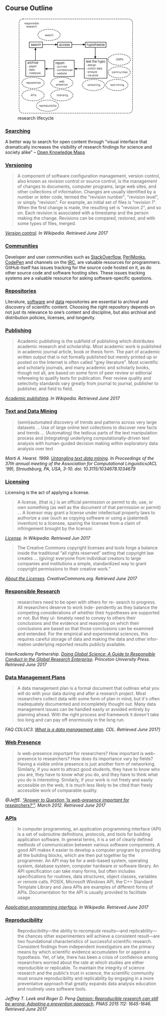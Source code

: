 ## Course Outline

<figure>
    <img src="research-lifecycle.png" width="376">
    <figcaption>research lifecycle</figcaption>
</figure>

### [Searching](searching/index.md)

A better way to search for open content through “visual interface that dramatically increases the visibility of research findings for science and society alike” – [Open Knowledge Maps](https://openknowledgemaps.org/)

### [Versioning](versioning/index.md)

> A component of software configuration management, version control, also known as revision control or source control, is the management of changes to documents, computer programs, large web sites, and other collections of information. Changes are usually identified by a number or letter code, termed the "revision number", "revision level", or simply "revision". For example, an initial set of files is "revision 1". When the first change is made, the resulting set is "revision 2", and so on. Each revision is associated with a timestamp and the person making the change. Revisions can be compared, restored, and with some types of files, merged.

<cite>[Version control](https://en.wikipedia.org/wiki/Version_control). In Wikipedia. Retrieved June 2017</cite>

### [Communities](communities/index.md)

Developer and user communities such as [StackOverflow](https://stackoverflow.com), [PerlMonks](http://perlmonks.org), [CodePen](https://codepen.io) and channels on the [IRC](https://en.wikipedia.org/wiki/Internet_Relay_Chat), are valuable resources for programmers. GitHub itself has issues tracking for the source code hosted on it, as do other source code and software hosting sites. These issues tracking systems are a valuable resource for asking software-specific questions.

### [Repositories](repositories/index.md)

Literature, [software](https://en.wikipedia.org/wiki/Software_repository) and [data](https://en.wikipedia.org/wiki/Research_data_archiving#Data_archives) repositories are essential to archival and discovery of scientific content. Choosing the right repository depends on not just its relevance to one’s content and discipline, but also archival and distribution policies, licenses, and longevity.

### [Publishing](publishing/index.md)

> Academic publishing is the subfield of publishing which distributes academic research and scholarship. Most academic work is published in academic journal article, book or thesis form. The part of academic written output that is not formally published but merely printed up or posted on the Internet is often called "grey literature". Most scientific and scholarly journals, and many academic and scholarly books, though not all, are based on some form of peer review or editorial refereeing to qualify texts for publication. Peer review quality and selectivity standards vary greatly from journal to journal, publisher to publisher, and field to field.

<cite>[Academic publishing](https://en.wikipedia.org/wiki/Academic_publishing). In Wikipedia. Retrieved June 2017</cite>

### [Text and Data Mining](text-and-data-mining/index.md)

<blockquote>
(semi)automated discovery of trends and patterns across very large datasets
…
Use of large online text collections to discover new facts and trends
…
(Automating) the tedious parts of the text manipulation process and (integrating) underlying computationally-driven text analysis with human-guided decision making within exploratory data analysis over text
</blockquote>

<cite>Marti A. Hearst. 1999. [Untangling text data mining](http://dl.acm.org/citation.cfm?doid=1034678.1034679). In Proceedings of the 37th annual meeting of the Association for Computational Linguistics(ACL '99), Stroudsburg, PA, USA, 3-10. doi: 10.3115/1034678.1034679</cite>

### [Licensing](licensing/index.md)

Licensing is the act of applying a license.

> A license, (that is,) is an official permission or permit to do, use, or own something (as well as the document of that permission or permit) … A licensor may grant a license under intellectual property laws to authorize a use (such as copying software or using a (patented) invention) to a licensee, sparing the licensee from a claim of infringement brought by the licensor.

<cite>[License](https://en.wikipedia.org/wiki/License). In Wikipedia. Retrieved Jun 2017</cite>

> The Creative Commons copyright licenses and tools forge a balance inside the traditional “all rights reserved” setting that copyright law creates … (giving) everyone from individual creators to large companies and institutions a simple, standardized way to grant copyright permissions to their creative work.”

<cite>[About the Licenses](https://creativecommons.org/licenses/). CreativeCommons.org. Retrieved June 2017</cite>

### [Responsible Research](responsible-research/index.md)

> researchers need to be open with others for re- search to progress. All researchers deserve to work inde- pendently as they balance the competing considerations of whether their hypotheses are supported or not. But they ul- timately need to convey to others their conclusions and the evidence and reasoning on which their conclusions are based so that those conclusions can be examined and extended. For the empirical and experimental sciences, this requires careful storage of data and making the data and other infor- mation underlying reported results publicly available.

<cite>InterAcademy Partnership. [Doing Global Science: A Guide to Responsible Conduct in the Global Research Enterprise](http://interacademycouncil.com/File.aspx?id=29431). Princeton University Press. Retrieved June 2017</cite>

### [Data Management Plans](data-management-plans/index.md)

> A data management plan is a formal document that outlines what you will do with your data during and after a research project. Most researchers collect data with some form of plan in mind, but it's often inadequately documented and incompletely thought out. Many data management issues can be handled easily or avoided entirely by planning ahead. With the right process and framework it doesn't take too long and can pay off enormously in the long run.

<cite>FAQ CDLUC3. [What is a data management plan](https://github.com/CDLUC3/dmptool/wiki/FAQ#q-what-is-a-data-management-plan-dmp). CDL. Retrieved June 2017]</cite>

### [Web Presence](web-presence/index.md)

<blockquote>
Is web-presence important for researchers? How important is web-presence to researchers? How does its importance vary by fields?
<br>
Having a visible online presence is just another form of networking. Similarly, if you want to attract good students, they have to know who you are, they have to know what you do, and they have to think what you do is interesting. Similarly, if your work is not freely and easily accessible on the web, it is much less likely to be cited than freely accessible work of comparable quality.
</blockquote>

<cite>@JeffE. [“Answer to Question 'Is web-presence important for researchers?'”](https://academia.stackexchange.com/questions/616/is-web-presence-important-for-researchers/620). March 2012. Retrieved June 2017</cite>

### [APIs](apis/index.md)

> In computer programming, an application programming interface (API) is a set of subroutine definitions, protocols, and tools for building application software. In general terms, it is a set of clearly defined methods of communication between various software components. A good API makes it easier to develop a computer program by providing all the building blocks, which are then put together by the programmer. An API may be for a web-based system, operating system, database system, computer hardware or software library. An API specification can take many forms, but often includes specifications for routines, data structures, object classes, variables or remote calls. POSIX, Microsoft Windows API, the C++ Standard Template Library and Java APIs are examples of different forms of APIs. Documentation for the API is usually provided to facilitate usage.

<cite>[Application programming interface](https://en.wikipedia.org/wiki/Application_programming_interface). In Wikipedia. Retrieved June 2017</cite>

### [Reproducibility](reproducibility/index.md)

> Reproducibility—the ability to recompute results—and replicability—the chances other experimenters will achieve a consistent result—are two foundational characteristics of successful scientific research. Consistent findings from independent investigators are the primary means by which scientific evidence accumulates for or against a hypothesis. Yet, of late, there has been a crisis of confidence among researchers worried about the rate at which studies are either reproducible or replicable. To maintain the integrity of science research and the public’s trust in science, the scientific community must ensure reproducibility and replicability by engaging in a more preventative approach that greatly expands data analysis education and routinely uses software tools.

<cite>Jeffrey T. Leek and Roger D. Peng 
[Opinion: Reproducible research can still be wrong: Adopting a prevention approach](http://www.pnas.org/content/112/6/1645.full). PNAS 2015 112: 1645-1646. Retrieved June 2017</cite>